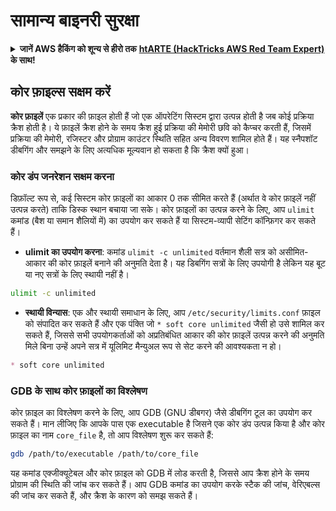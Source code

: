 # सामान्य बाइनरी सुरक्षा

<details>

<summary><strong>जानें AWS हैकिंग को शून्य से हीरो तक</strong> <a href="https://training.hacktricks.xyz/courses/arte"><strong>htARTE (HackTricks AWS Red Team Expert)</strong></a><strong> के साथ!</strong></summary>

HackTricks का समर्थन करने के अन्य तरीके:

* यदि आप अपनी **कंपनी का विज्ञापन HackTricks में देखना चाहते हैं** या **HackTricks को PDF में डाउनलोड करना चाहते हैं** तो [**सब्सक्रिप्शन प्लान्स**](https://github.com/sponsors/carlospolop) देखें!
* [**आधिकारिक PEASS और HackTricks स्वैग**](https://peass.creator-spring.com) प्राप्त करें
* हमारे विशेष [**NFTs**](https://opensea.io/collection/the-peass-family) कलेक्शन, [**The PEASS Family**](https://opensea.io/collection/the-peass-family) खोजें
* **शामिल हों** 💬 [**डिस्कॉर्ड समूह**](https://discord.gg/hRep4RUj7f) या [**टेलीग्राम समूह**](https://t.me/peass) या हमें **ट्विटर** 🐦 [**@hacktricks\_live**](https://twitter.com/hacktricks\_live)** पर **फॉलो** करें।
* **हैकिंग ट्रिक्स साझा करें** द्वारा PRs सबमिट करके [**HackTricks**](https://github.com/carlospolop/hacktricks) और [**HackTricks Cloud**](https://github.com/carlospolop/hacktricks-cloud) github repos में।

</details>

## कोर फ़ाइल्स सक्षम करें

**कोर फ़ाइलें** एक प्रकार की फ़ाइल होती हैं जो एक ऑपरेटिंग सिस्टम द्वारा उत्पन्न होती है जब कोई प्रक्रिया क्रैश होती है। ये फ़ाइलें क्रैश होने के समय क्रैश हुई प्रक्रिया की मेमोरी छवि को कैप्चर करती हैं, जिसमें प्रक्रिया की मेमोरी, रजिस्टर और प्रोग्राम काउंटर स्थिति सहित अन्य विवरण शामिल होते हैं। यह स्नैपशॉट डीबगिंग और समझने के लिए अत्यधिक मूल्यवान हो सकता है कि क्रैश क्यों हुआ।

### **कोर डंप जनरेशन सक्षम करना**

डिफ़ॉल्ट रूप से, कई सिस्टम कोर फ़ाइलों का आकार 0 तक सीमित करते हैं (अर्थात वे कोर फ़ाइलें नहीं उत्पन्न करते) ताकि डिस्क स्थान बचाया जा सके। कोर फ़ाइलों का उत्पन्न करने के लिए, आप `ulimit` कमांड (बैश या समान शैलियों में) का उपयोग कर सकते हैं या सिस्टम-व्यापी सेटिंग कॉन्फ़िगर कर सकते हैं।

* **ulimit का उपयोग करना**: कमांड `ulimit -c unlimited` वर्तमान शैली सत्र को असीमित-आकार की कोर फ़ाइलें बनाने की अनुमति देता है। यह डिबगिंग सत्रों के लिए उपयोगी है लेकिन यह बूट या नए सत्रों के लिए स्थायी नहीं है।
```bash
ulimit -c unlimited
```
* **स्थायी विन्यास**: एक और स्थायी समाधान के लिए, आप `/etc/security/limits.conf` फ़ाइल को संपादित कर सकते हैं और एक पंक्ति जो `* soft core unlimited` जैसी हो उसे शामिल कर सकते हैं, जिससे सभी उपयोगकर्ताओं को अप्रतिबंधित आकार की कोर फ़ाइलें उत्पन्न करने की अनुमति मिले बिना उन्हें अपने सत्र में यूलिमिट मैन्युअल रूप से सेट करने की आवश्यकता न हो।
```markdown
* soft core unlimited
```
### **GDB के साथ कोर फ़ाइलों का विश्लेषण**

कोर फ़ाइल का विश्लेषण करने के लिए, आप GDB (GNU डीबगर) जैसे डीबगिंग टूल का उपयोग कर सकते हैं। मान लीजिए कि आपके पास एक executable है जिसने एक कोर डंप उत्पन्न किया है और कोर फ़ाइल का नाम `core_file` है, तो आप विश्लेषण शुरू कर सकते हैं:
```bash
gdb /path/to/executable /path/to/core_file
```
यह कमांड एक्जीक्यूटेबल और कोर फ़ाइल को GDB में लोड करती है, जिससे आप क्रैश होने के समय प्रोग्राम की स्थिति की जांच कर सकते हैं। आप GDB कमांड का उपयोग करके स्टैक की जांच, वेरिएबल्स की जांच कर सकते हैं, और क्रैश के कारण को समझ सकते हैं।
